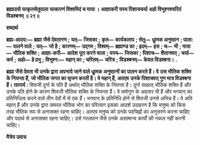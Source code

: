 **ब्रह्मादयो यत्कृतसेतुपाला** **यत्कारणं विश्वमिदं च माया ।** **आज्ञाकरी यस्य पिशाचचर्या** **अहो विभूश्नश्चरितं विडश्बनम् ॥ २९॥** 

**शब्दार्थ** 

**ब्रह्म-आदय:—** **ब्रह्मा जैसे देवतागण** **; यत्—** **जिसका** **; कृत—** **कार्यकलाप** **; सेतु—** **धाॢमक अनुष्ठान** **; पाला:—** **पालने वाले** **;** **यत्—** **जो है** **; कारणम्—** **उद्गम** **; विश्वम्—** **ब्रह्माण्ड का** **; इदम्—** **इस** **; च—** **भी** **; माया—** **भौतिक शक्ति** **; आज्ञा-करी—** **आदेश** **पूरा करने वाला** **; यस्य—** **जिसका** **; पिशाच—** **शैतानवत्** **; चर्या—** **कर्म** **; अहो—** **हे प्रभु** **; विभूश्न:—** **महान् का** **; चरितम्—** **चरित्र** **;** **विडश्बनम्—** **केवल विडश्बना।** **.** 

**ब्रह्मा जैसे देवता भी उनके द्वारा अपनाये जाने वाले धाॢमक अनुष्ठानों का पालन करते हैं। वे** **उस भौतिक शक्ति के नियन्ता हैं, जो भौतिक जगत का सृजन करती है। वे महान् हैं, अतएव** **उनके पिशाचवत् गुण मात्र विडश्बना हैं।** **तात्पर्य :** शिवजी दुर्गा के पति हैं अर्थात् भौतिक शक्ति के नियन्ता हैं। दुर्गा साक्षात् भौतिक शक्ति हैं और उनके पति होने के कारण शिवजी भौतिक शक्ति के नियन्ता हैं। वे तमोगुण के अवतार भी हैं और भगवान् का प्रतिनिधित्व करने वाले तीन देवों में से एक हैं। भगवान् के प्रतिनिधि होने से शिवजी उनसे अभिन्न हैं। वे अति महान् हैं और उनके द्वारा समस्त भौतिक भोग का परित्याग इसका आदर्श उदाहरण है कि मनुष्य को किस तरह भौतिक रूप से अनासक्त रहना चाहिए। अतएव मनुष्य को उनके पदचिह्नों का अनुसरण करना चाहिए और पदार्थ से अनासक्त रहना चाहिए। उसे गरलपान जैसे उनके असामान्य कार्यों की नकल नहीं करनी चाहिए।  

**मैत्रेय उवाच** 